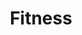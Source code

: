 ---
layout: category
title: Fitness
permalink: /fitness/
collection: fitness
showFeatured: true
heading: "Fitness Tips"
---